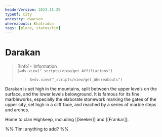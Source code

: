 ```yaml
---
headerVersion: 2023.11.25
typeOf: city
ancestry: dwarven
whereabouts: Khatridun
tags: [place, status/tim]
---
```

# Darakan
>[!info]+ Information  
> `$=dv.view("_scripts/view/get_Affiliations")`  
>> `$=dv.view("_scripts/view/get_Whereabouts")`

Darakan is set high in the mountains, split between the upper levels on the surface, and the lower levels belowground. It is famous for its fine marbleworks, especially the elaborate stonework marking the gates of the upper city, set high in a cliff face, and reached by a series of marble steps and arches. 

Home to clan Highkeep, including [[Seeker]] and [[Frankar]].

%% Tim: anything to add? %%